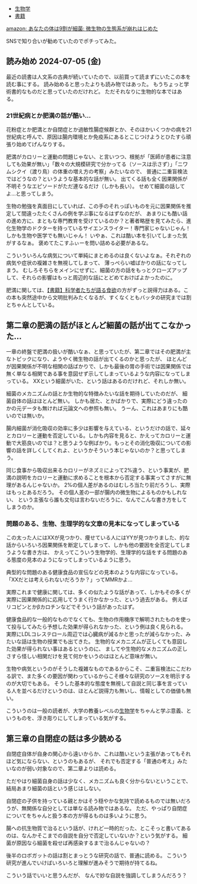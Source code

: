 - [生物学](%E7%94%9F%E7%89%A9%E5%AD%A6)
- [書籍](%E6%9B%B8%E7%B1%8D)

[amazon: あなたの体は9割が細菌: 微生物の生態系が崩れはじめた](https://amzn.to/3zDjEME)

SNSで知り合いが勧めていたのでポチってみた。

## 読み始め 2024-07-05 (金)

最近の読書は人文系の古典が続いていたので、以前買って読まずにいたこの本を読む事にする。
読み始めると思ったよりも読み物ではあった。
もうちょっと学術書的なものだと思っていたのだけれど。
ただそれなりに生物的な本ではある。

### 21世紀病とか肥満の話が酷い…

花粉症とか肥満とか自閉症とか過敏性腸症候群とか、そのほかいくつかの病を21世紀病と呼んで、原因は腸内環境とか免疫系にあるとこじつけようとひたすら頑張り始めてげんなりする。

肥満がカロリーと運動の問題じゃない、と言いつつ、根拠が「医師が患者に注意しても効果が無い」「数々の大規模研究で分かってる（ソースは示さず）」「ニワムシクイ（渡り鳥）の体重の増え方の考察」みたいなので、
普通に二重盲検法ではどうなの？というような基本的な話が無い。
出てくる話も全く因果関係が不明そうなエピソードがただ連なるだけ（しかも長い）。
せめて細菌の話してよ…と思ってしまう。

生物の勉強を真面目にしていれば、この手のそれっぽいものを元に因果関係を推定して間違ったたくさんの例を学ぶ事になるはずなのだが、
あまりにも酷い話の進め方に、まともな専門教育を受けているのか？と著者略歴を見てみたら、進化生物学のドクターを持っているサイエンスライター！専門家じゃないじゃん！
しかも生物や医学でも無いじゃん！
いやぁ、これは酷い本を引いてしまった気がするなぁ。
褒めてたこすふぃーを問い詰める必要があるな。

こういういろんな病気について単純にまとめるのは良くないよなぁ。それぞれの病気や症状の複雑さを無視してしまって、
薄っぺらい嘘ばかりの話になってしまう。
むしろそちらをメインにせずに、細菌の方の話をもっとクローズアップして、それらの影響はもっと周辺的な話にとどめておけばよかったのに。

肥満に関しては、[【書籍】科学者たちが語る食欲](%E3%80%90%E6%9B%B8%E7%B1%8D%E3%80%91%E7%A7%91%E5%AD%A6%E8%80%85%E3%81%9F%E3%81%A1%E3%81%8C%E8%AA%9E%E3%82%8B%E9%A3%9F%E6%AC%B2)の方がずっと説得力はある。この本も突然途中から文明批判みたくなるが、すくなくともバッタの研究までは割とちゃんとしている。

## 第二章の肥満の話がほとんど細菌の話が出てこなかった…

一章の終盤で肥満の扱いが酷いなぁ、と思っていたが、第二章ではその肥満が主なトピックになり、ようやく微生物の話が出てくるのかと思ったが、
ほとんどが因果関係が不明な相関の話ばかりで、しかも最後の胃の手術では因果関係では無く単なる相関である事を意図せず示してしまっているような内容になってしまっている。
XXという細菌がいた、という話はあるのだけれど、それしか無い。

細菌のメカニズムの話とか生物的な特徴みたいな話を期待していたのだが、
細菌自体の話はほとんど無い。
しかも居た、とかばかりで、実際にどう違ったのかの元データも無ければ元論文への参照も無い。
うーん、これはあまりにも酷いのでは無いか。

腸内細菌が消化吸収の効率に多少は影響を与えている、というだけの話で、延々とカロリーと運動を否定している。しかも内容を見ると、かえってカロリーと運動で大筋良いのでは？と思うような例ばかり。もっとその消化吸収についての影響の話を詳しくしてくれよ、というかそういう本じゃないのか？と思ってしまう。

同じ食事から吸収出来るカロリーがネズミによって2%違う、という事実が、肥満の説明をカロリーと運動に求めることを根本から否定する事実ってさすがに無理があるんじゃないか。
2%の個人差があるのはむしろ当たり前だろうし、実際はもっとあるだろう。
その個人差の一部が腸内の微生物によるものかもしれない、
という主張なら誰も文句は言わないだろうに、なんでこんな書き方をしてしまうのか。

### 問題のある、生物、生理学的な文章の見本になってしまっている

この太った人にはXXが見つかり、痩せている人にはYYが見つかりました、的な話からいろいろ因果関係を断定してしまって、しかも他の要因を全否定してしまうような書き方は、
かえってこういう生物学的、生理学的な話をする問題のある態度の見本のようになってしまっているように思う。

典型的な問題のある健康食品の宣伝などの見本のような内容になっている。
「XXだとは考えられないだろうか？」ってMMRかよ…

実際これまで健康に関しては、多くの似たような話があって、しかもその多くが実際に因果関係的に応用してうまく行かなかった、という過去がある。
例えばリコピンとかβカロチンなどでそういう話があったはず。

健康食品的な一般的なものでなくても、生物の作用機序で解明されたものを使って投与してみたら予想した効果が得られなかった、という例は良く見られる。
実際にLDLコレステロール周辺では心臓病が減るかと思ったが減らなかった、みたいな話は生物の授業でも出てきた。
生物的なメカニズムが正しくても意図した効果が得られない事はあるというのに、
ましてや生物的なメカニズムの正しさすら怪しい相関だけを見て何かをいうのはほとんど意味が無い。

生物や病気というのがそうした複雑なものであるからこそ、二重盲検法にこだわる訳で、また多くの要因が関わっているからこそ様々な研究のソースを明示するのが大切でもある。
そうした基本的な態度を無視して自説と同じ事を言っている人を並べるだけというのは、ほとんど説得力も無いし、情報としての価値も無い。

こういうのは一般の読者が、大学の教養レベルの[生物学](%E7%94%9F%E7%89%A9%E5%AD%A6)をちゃんと学ぶ意義、というものを、浮き彫りにしてしまっている気がする。

## 第三章の自閉症の話は多少読める

自閉症自体が自身の関心から遠いからか、これは酷いという主張があってもそれほど気にならない、というのもあるが、
それでも否定する「普通の考え」みたいなのが弱い対象なので、第二章よりは読める。

ただやはり細菌自身の話は少なく、メカニズムも良く分からないということで、結局あまり細菌の話という感じはしない。

自閉症の子供を持っている親とかはそう穏やかな気持で読めるものでは無いだろうが、無関係な自分としては単なる読み物ではあるな。
ただ、やっぱり自閉症についてをちゃんと扱う本の方が得るものは多いように思う。

腸への抗生物質で治るという話が、けれど一時的だった、とこそっと書いてあるのは、なんかそこまでの自説を自分で否定していないか？という気がする。
細菌が原因なら細菌を殺せば再感染するまで治るんじゃないの？

後半のロボガットの話は割とまっとうな研究の話で、普通に読める。
こういう研究が進んでいけばいろいろと理解が進みそうで期待が持てるね。

こういう話でいいと思うんだが、
なんで妙な自説を強調してしまうんだろう？